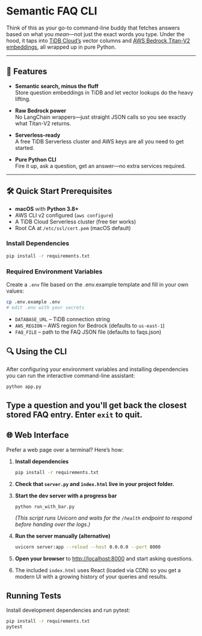 # Semantic FAQ CLI

Think of this as your go-to command-line buddy that fetches answers based on what you *mean*—not just the exact words you type. Under the hood, it taps into [TiDB Cloud’s](https://auth.tidbcloud.com/login) vector columns and [AWS Bedrock Titan-V2 embeddings](https://docs.aws.amazon.com/bedrock/latest/userguide/titan-embedding-models.html), all wrapped up in pure Python.

---

## 🚀 Features

- **Semantic search, minus the fluff**  
  Store question embeddings in TiDB and let vector lookups do the heavy lifting.

- **Raw Bedrock power**  
  No LangChain wrappers—just straight JSON calls so you see exactly what Titan-V2 returns.

- **Serverless-ready**  
  A free TiDB Serverless cluster and AWS keys are all you need to get started.

- **Pure Python CLI**  
  Fire it up, ask a question, get an answer—no extra services required.

---

## 🛠️ Quick Start Prerequisites

- **macOS** with **Python 3.8+**  
- AWS CLI v2 configured (`aws configure`)  
- A TiDB Cloud Serverless cluster (free tier works)  
- Root CA at `/etc/ssl/cert.pem` (macOS default)

### Install Dependencies

```bash
pip install -r requirements.txt
```

### Required Environment Variables

Create a `.env` file based on the .env.example template and fill in your own values:

```bash
cp .env.example .env
# edit .env with your secrets
```

- `DATABASE_URL` – TiDB connection string
- `AWS_REGION` – AWS region for Bedrock (defaults to `us-east-1`)
- `FAQ_FILE` – path to the FAQ JSON file (defaults to faqs.json)

## 🔍 Using the CLI

After configuring your environment variables and installing dependencies you can
run the interactive command-line assistant:

```bash
python app.py
```

Type a question and you'll get back the closest stored FAQ entry. Enter
`exit` to quit.
---

## 🌐 Web Interface

Prefer a web page over a terminal? Here’s how:

1. **Install dependencies**
   ```bash
   pip install -r requirements.txt
   ```

2. **Check that `server.py` and `index.html` live in your project folder.**

3. **Start the dev server with a progress bar**
   ```bash
   python run_with_bar.py
   ```

   *(This script runs Uvicorn and waits for the `/health` endpoint to respond before handing over the logs.)*
4. **Run the server manually (alternative)**
   ```bash
   uvicorn server:app --reload --host 0.0.0.0 --port 8000
   ```

5. **Open your browser** to <http://localhost:8000> and start asking questions.

6. The included `index.html` uses React (loaded via CDN) so you get a modern UI
   with a growing history of your queries and results.


## Running Tests

Install development dependencies and run pytest:

```bash
pip install -r requirements.txt
pytest
```
